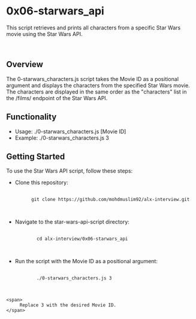# 0x06-starwars_api
<p>
  This script retrieves and prints all characters from a specific Star Wars movie using the Star Wars API.
</p>
<br />

<h2>Overview</h2>
<p>
  The 0-starwars_characters.js script takes the Movie ID as a positional argument and displays the characters from the specified Star Wars movie. The characters are displayed in the same order as the "characters" list in the /films/ endpoint of the Star Wars API.
</p>

<h2>
  Functionality
</h2>

<ul>
  <li>
    Usage: ./0-starwars_characters.js [Movie ID]
  </li>
  <li>
    Example: ./0-starwars_characters.js 3
  </li>
</ul>

<h2>
  Getting Started
</h2>

<p>
  To use the Star Wars API script, follow these steps:
</p>

<ul>
  <li>
    Clone this repository:
  <pre>
    <code>
      git clone https://github.com/mohdmuslim92/alx-interview.git
    </code>
  </pre>
  </li>
  
  <li>
    Navigate to the star-wars-api-script directory:
    <pre>
      <code>
        cd alx-interview/0x06-starwars_api
      </code>
    </pre>
  </li>

  <li>
    Run the script with the Movie ID as a positional argument:
    <pre>
      <code>
        ./0-starwars_characters.js 3
      </code>
    </pre>
  </li>
</ul>


    <span>
         Replace 3 with the desired Movie ID.
    </span>
